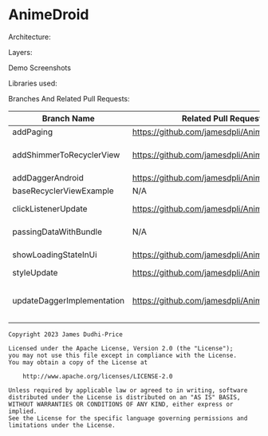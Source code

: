 # AnimeDroid

Architecture:

Layers:

Demo Screenshots

Libraries used:

Branches And Related Pull Requests: 

| Branch Name                | Related Pull Request                           | Description                                                     |
|----------------------------|------------------------------------------------|-----------------------------------------------------------------|
| addPaging                  | https://github.com/jamesdpli/AnimeDroid/pull/4 | Anime list is now paged                                         |                                                                 |
| addShimmerToRecyclerView   | https://github.com/jamesdpli/AnimeDroid/pull/8 | Adds shimmer to recycler view, instead of circular progress bar |
| addDaggerAndroid           | https://github.com/jamesdpli/AnimeDroid/pull/2 | Add Dagger-Android                                              |                                                                 |
| baseRecyclerViewExample    | N/A                                            | Plain old recycler view                                         |
| clickListenerUpdate        | https://github.com/jamesdpli/AnimeDroid/pull/1 | Add click listener to recycler view items                       |
| passingDataWithBundle      | N/A                                            | Pass data with bundle rather than safe args                     |
| showLoadingStateInUi       | https://github.com/jamesdpli/AnimeDroid/pull/7 | Adds Circular spinners to show load state                       |
| styleUpdate                | https://github.com/jamesdpli/AnimeDroid/pull/6 | Basic update to xml                                             |
| updateDaggerImplementation | https://github.com/jamesdpli/AnimeDroid/pull/3 | Makes use of DaggerFragment, DaggerAppCompatActivity etc        |
```
Copyright 2023 James Dudhi-Price

Licensed under the Apache License, Version 2.0 (the "License");
you may not use this file except in compliance with the License.
You may obtain a copy of the License at

    http://www.apache.org/licenses/LICENSE-2.0

Unless required by applicable law or agreed to in writing, software
distributed under the License is distributed on an "AS IS" BASIS,
WITHOUT WARRANTIES OR CONDITIONS OF ANY KIND, either express or implied.
See the License for the specific language governing permissions and
limitations under the License.
```
